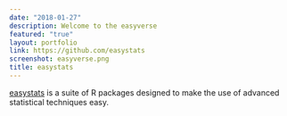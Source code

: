 ```yaml
---
date: "2018-01-27"
description: Welcome to the easyverse
featured: "true"
layout: portfolio
link: https://github.com/easystats
screenshot: easyverse.png
title: easystats
---
```


[easystats](https://github.com/easystats) is a suite of R packages designed to make the use of advanced statistical techniques easy.
